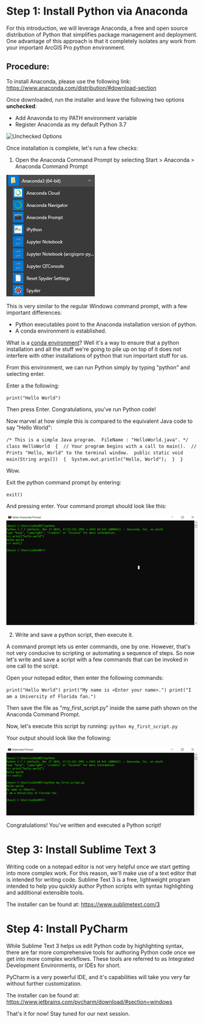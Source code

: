 # Step 1: Install Python via Anaconda

For this introduction, we will leverage Anaconda, a free and open source distribution of Python that simplifies package management and deployment. One advantage of this approach is that it completely isolates any work from your important ArcGIS Pro python environment. 

## Procedure:

To install Anaconda, please use the following link: https://www.anaconda.com/distribution/#download-section

Once downloaded, run the installer and leave the following two options **unchecked**:

- Add Anavonda to my PATH environment variable
- Register Anaconda as my default Python 3.7

![Unchecked Options](https://github.com/Qberto/runningWorkshop-pythonTutorial/tree/master/media/anaconda02.PNG) 

Once installation is complete, let's run a few checks:

1. Open the Anaconda Command Prompt by selecting Start > Anaconda > Anaconda Command Prompt

![Anaconda Command Prompt](https://github.com/Qberto/cv-objectdetection-workshop-2018/blob/master/media/Capture2.PNG) 

This is very similar to the regular Windows command prompt, with a few important differences:

- Python executables point to the Anaconda installation version of python.
- A conda environment is established. 

What is a [conda environment](https://conda.io/docs/user-guide/concepts.html#conda-environments)? Well it's a way to ensure that a python installation and all the stuff we're going to pile up on top of it does not interfere with other installations of python that run important stuff for us.

From this environment, we can run Python simply by typing "python" and selecting enter.

Enter a the following:

`print("Hello World")`

Then press Enter. Congratulations, you've run Python code! 

Now marvel at how simple this is compared to the equivalent Java code to say "Hello World":

`/* This is a simple Java program. 
   FileName : "HelloWorld.java". */
class HelloWorld 
{ 
    // Your program begins with a call to main(). 
    // Prints "Hello, World" to the terminal window. 
    public static void main(String args[]) 
    { 
        System.out.println("Hello, World"); 
    } 
}`

Wow.

Exit the python command prompt by entering:

`exit()`

And pressing enter. Your command prompt should look like this:

![Anaconda Command Prompt](https://github.com/Qberto/runningWorkshop-pythonTutorial/blob/master/media/cmd01.PNG) 

2. Write and save a python script, then execute it. 

A command prompt lets us enter commands, one by one. However, that's not very conducive to scripting or automating a sequence of steps. So now let's write and save a script with a few commands that can be invoked in one call to the script. 

Open your notepad editor, then enter the following commands:

`print("Hello World")
print("My name is <Enter your name>.")
print("I am a University of Florida fan.")`

Then save the file as "my_first_script.py" inside the same path shown on the Anaconda Command Prompt. 

Now, let's execute this script by running:
`python my_first_script.py`

Your output should look like the following:

![Anaconda Command Prompt](https://github.com/Qberto/runningWorkshop-pythonTutorial/blob/master/media/cmd02.PNG) 

Congratulations! You've written and executed a Python script!

# Step 3: Install Sublime Text 3

Writing code on a notepad editor is not very helpful once we start getting into more complex work. For this reason, we'll make use of a text editor that is intended for writing code. Sublime Text 3 is a free, lightweight program intended to help you quickly author Python scripts with syntax highlighting and additional extensible tools. 

The installer can be found at: https://www.sublimetext.com/3

# Step 4: Install PyCharm

While Sublime Text 3 helps us edit Python code by highlighting syntax, there are far more comprehensive tools for authoring Python code once we get into more complex workflows. These tools are referred to as Integrated Development Environments, or IDEs for short. 

PyCharm is a very powerful IDE, and it's capabilities will take you very far without further customization. 

The installer can be found at: https://www.jetbrains.com/pycharm/download/#section=windows

That's it for now! Stay tuned for our next session.  